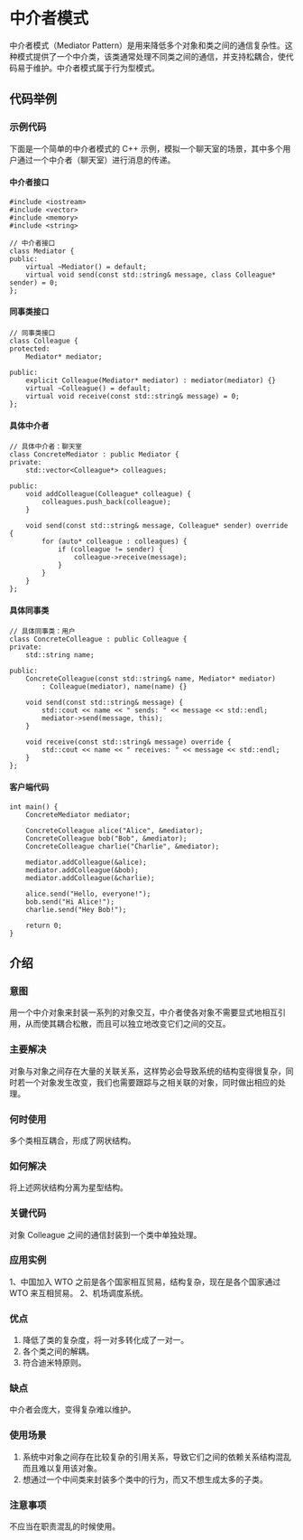 # 中介者模式
中介者模式（Mediator Pattern）是用来降低多个对象和类之间的通信复杂性。这种模式提供了一个中介类，该类通常处理不同类之间的通信，并支持松耦合，使代码易于维护。中介者模式属于行为型模式。

## 代码举例

### 示例代码
下面是一个简单的中介者模式的 C++ 示例，模拟一个聊天室的场景，其中多个用户通过一个中介者（聊天室）进行消息的传递。

#### 中介者接口
```
#include <iostream>
#include <vector>
#include <memory>
#include <string>

// 中介者接口
class Mediator {
public:
    virtual ~Mediator() = default;
    virtual void send(const std::string& message, class Colleague* sender) = 0;
};
```

#### 同事类接口
```
// 同事类接口
class Colleague {
protected:
    Mediator* mediator;

public:
    explicit Colleague(Mediator* mediator) : mediator(mediator) {}
    virtual ~Colleague() = default;
    virtual void receive(const std::string& message) = 0;
};
```

#### 具体中介者
```
// 具体中介者：聊天室
class ConcreteMediator : public Mediator {
private:
    std::vector<Colleague*> colleagues;

public:
    void addColleague(Colleague* colleague) {
        colleagues.push_back(colleague);
    }

    void send(const std::string& message, Colleague* sender) override {
        for (auto* colleague : colleagues) {
            if (colleague != sender) {
                colleague->receive(message);
            }
        }
    }
};
```

#### 具体同事类
```
// 具体同事类：用户
class ConcreteColleague : public Colleague {
private:
    std::string name;

public:
    ConcreteColleague(const std::string& name, Mediator* mediator)
        : Colleague(mediator), name(name) {}

    void send(const std::string& message) {
        std::cout << name << " sends: " << message << std::endl;
        mediator->send(message, this);
    }

    void receive(const std::string& message) override {
        std::cout << name << " receives: " << message << std::endl;
    }
};
```

#### 客户端代码
```
int main() {
    ConcreteMediator mediator;

    ConcreteColleague alice("Alice", &mediator);
    ConcreteColleague bob("Bob", &mediator);
    ConcreteColleague charlie("Charlie", &mediator);

    mediator.addColleague(&alice);
    mediator.addColleague(&bob);
    mediator.addColleague(&charlie);

    alice.send("Hello, everyone!");
    bob.send("Hi Alice!");
    charlie.send("Hey Bob!");

    return 0;
}
```

## 介绍
### 意图
用一个中介对象来封装一系列的对象交互，中介者使各对象不需要显式地相互引用，从而使其耦合松散，而且可以独立地改变它们之间的交互。

### 主要解决
对象与对象之间存在大量的关联关系，这样势必会导致系统的结构变得很复杂，同时若一个对象发生改变，我们也需要跟踪与之相关联的对象，同时做出相应的处理。

### 何时使用
多个类相互耦合，形成了网状结构。

### 如何解决
将上述网状结构分离为星型结构。

### 关键代码
对象 Colleague 之间的通信封装到一个类中单独处理。

### 应用实例
1、中国加入 WTO 之前是各个国家相互贸易，结构复杂，现在是各个国家通过 WTO 来互相贸易。
2、机场调度系统。

### 优点
1) 降低了类的复杂度，将一对多转化成了一对一。
2) 各个类之间的解耦。
3) 符合迪米特原则。

### 缺点
中介者会庞大，变得复杂难以维护。

### 使用场景
1) 系统中对象之间存在比较复杂的引用关系，导致它们之间的依赖关系结构混乱而且难以复用该对象。
2) 想通过一个中间类来封装多个类中的行为，而又不想生成太多的子类。

### 注意事项
不应当在职责混乱的时候使用。
